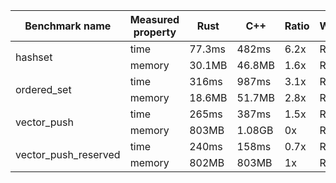 <table>
    <thead>
        <tr>
            <th>Benchmark name</th>
            <th>Measured property</th>
            <th>Rust</th>
            <th>C++</th>
            <th>Ratio</th>
            <th>Winner</th>
        </tr>
    </thead>
        <tr>
            <td rowspan=2>hashset</td>
            <td>time</td>
            <td>77.3ms</td>
            <td>482ms</td>
            <td>6.2x</td>
            <td>Rust</td>
        </tr>
        <tr>
            <td>memory</td>
            <td>30.1MB</td>
            <td>46.8MB</td>
            <td>1.6x</td>
            <td>Rust</td>
        </tr>
        <tr>
            <td rowspan=2>ordered_set</td>
            <td>time</td>
            <td>316ms</td>
            <td>987ms</td>
            <td>3.1x</td>
            <td>Rust</td>
        </tr>
        <tr>
            <td>memory</td>
            <td>18.6MB</td>
            <td>51.7MB</td>
            <td>2.8x</td>
            <td>Rust</td>
        </tr>
        <tr>
            <td rowspan=2>vector_push</td>
            <td>time</td>
            <td>265ms</td>
            <td>387ms</td>
            <td>1.5x</td>
            <td>Rust</td>
        </tr>
        <tr>
            <td>memory</td>
            <td>803MB</td>
            <td>1.08GB</td>
            <td>0x</td>
            <td>Rust</td>
        </tr>
        <tr>
            <td rowspan=2>vector_push_reserved</td>
            <td>time</td>
            <td>240ms</td>
            <td>158ms</td>
            <td>0.7x</td>
            <td>Rust</td>
        </tr>
        <tr>
            <td>memory</td>
            <td>802MB</td>
            <td>803MB</td>
            <td>1x</td>
            <td>Rust</td>
        </tr>
    </tbody>
</table>
